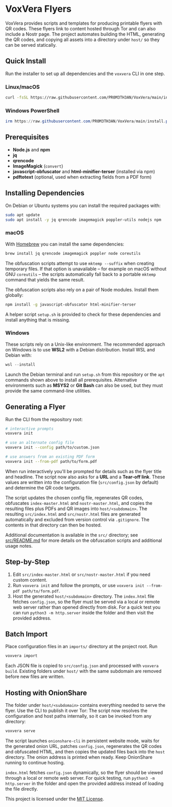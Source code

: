 # VoxVera Flyers

VoxVera provides scripts and templates for producing printable flyers with QR codes. These flyers link to content hosted through Tor and can also include a Nostr page. The project automates building the HTML, generating the QR codes, and copying all assets into a directory under `host/` so they can be served statically.

## Quick Install

Run the installer to set up all dependencies and the `voxvera` CLI in one step.

### Linux/macOS

```bash
curl -fsSL https://raw.githubusercontent.com/PR0M3TH3AN/VoxVera/main/install.sh | bash
```

### Windows PowerShell

```powershell
irm https://raw.githubusercontent.com/PR0M3TH3AN/VoxVera/main/install.ps1 | iex
```

## Prerequisites
- **Node.js** and **npm**
- **jq**
- **qrencode**
- **ImageMagick** (`convert`)
- **javascript-obfuscator** and **html-minifier-terser** (installed via npm)
- **pdftotext** (optional, used when extracting fields from a PDF form)

## Installing Dependencies

On Debian or Ubuntu systems you can install the required packages with:

```bash
sudo apt update
sudo apt install -y jq qrencode imagemagick poppler-utils nodejs npm
```

### macOS

With [Homebrew](https://brew.sh) you can install the same dependencies:

```bash
brew install jq qrencode imagemagick poppler node coreutils
```

The obfuscation scripts attempt to use `mktemp --suffix` when creating
temporary files. If that option is unavailable – for example on macOS without
GNU `coreutils` – the scripts automatically fall back to a portable `mktemp`
command that yields the same result.

The obfuscation scripts also rely on a pair of Node modules. Install them
globally:

```bash
npm install -g javascript-obfuscator html-minifier-terser
```

A helper script `setup.sh` is provided to check for these dependencies and
install anything that is missing.

### Windows

These scripts rely on a Unix-like environment. The recommended approach on
Windows is to use **WSL2** with a Debian distribution. Install WSL and Debian
with:

```powershell
wsl --install
```

Launch the Debian terminal and run `setup.sh` from this repository or the
`apt` commands shown above to install all prerequisites. Alternative
environments such as **MSYS2** or **Git Bash** can also be used, but they must
provide the same command-line utilities.

## Generating a Flyer
Run the CLI from the repository root:

```bash
# interactive prompts
voxvera init

# use an alternate config file
voxvera init --config path/to/custom.json

# use answers from an existing PDF form
voxvera init --from-pdf path/to/form.pdf
```

When run interactively you'll be prompted for details such as the flyer title
and headline. The script now also asks for a **URL** and a **Tear-off link**.
These values are written into the configuration file (`src/config.json` by
default) and determine the QR code targets.

The script updates the chosen config file, regenerates QR codes, obfuscates `index-master.html` and `nostr-master.html`, and copies the resulting files plus PDFs and QR images into `host/<subdomain>`. The resulting `src/index.html` and `src/nostr.html` files are generated automatically and excluded from version control via `.gitignore`. The contents in that directory can then be hosted.

Additional documentation is available in the `src/` directory; see [src/README.md](src/README.md) for more details on the obfuscation scripts and additional usage notes.

## Step-by-Step
1. Edit `src/index-master.html` or `src/nostr-master.html` if you need custom content.
2. Run `voxvera init` and follow the prompts, or use `voxvera init --from-pdf path/to/form.pdf`.
3. Host the generated `host/<subdomain>` directory.
   The `index.html` file fetches `config.json`, so the flyer must be served via a
   local or remote web server rather than opened directly from disk. For a quick
   test you can run `python3 -m http.server` inside the folder and then visit the
   provided address.

## Batch Import
Place configuration files in an `imports/` directory at the project root. Run

```bash
voxvera import
```

Each JSON file is copied to `src/config.json` and processed with
`voxvera build`. Existing folders under `host/` with the
same subdomain are removed before new files are written.

## Hosting with OnionShare
The folder under `host/<subdomain>` contains everything needed to serve the
flyer. Use the CLI to publish it over Tor:
The script now resolves the configuration and host paths internally, so it can
be invoked from any directory:

```bash
voxvera serve
```

The script launches `onionshare-cli` in persistent website mode, waits for the
generated onion URL, patches `config.json`, regenerates the QR codes and
obfuscated HTML, and then copies the updated files back into the `host`
directory. The onion address is printed when ready. Keep OnionShare running to
continue hosting.

`index.html` fetches `config.json` dynamically, so the flyer should be viewed
through a local or remote web server. For quick testing, run
`python3 -m http.server` in the folder and open the provided address instead of
loading the file directly.

This project is licensed under the [MIT License](./LICENSE).
